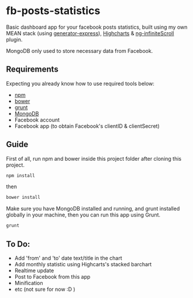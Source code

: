 fb-posts-statistics
===================

Basic dashboard app for your facebook posts statistics, built using my own MEAN stack (using [generator-express]), [Highcharts] &amp; [ng-infiniteScroll] plugin.

MongoDB only used to store necessary data from Facebook.

Requirements
------------
Expecting you already know how to use required tools below:
* [npm]
* [bower]
* [grunt]
* [MongoDB]
* Facebook account
* Facebook app (to obtain Facebook's clientID & clientSecret)

Guide
-----
First of all, run npm and bower inside this project folder after cloning this project.
```sh
npm install
```
then
```sh
bower install
```

Make sure you have MongoDB installed and running, and grunt installed globally in your machine, then you can run this app using Grunt.
```sh
grunt
```

To Do:
------
* Add 'from' and 'to' date text/title in the chart
* Add monthly statistic using Highcarts's stacked barchart
* Realtime update
* Post to Facebook from this app
* Minification
* etc (not sure for now :D )

[generator-express]:https://github.com/petecoop/generator-express
[Highcharts]:http://www.highcharts.com/
[ng-infiniteScroll]:http://binarymuse.github.io/ngInfiniteScroll/
[npm]:https://www.npmjs.org/
[bower]:bower
[grunt]:http://gruntjs.com/
[MongoDB]: http://www.mongodb.org/
